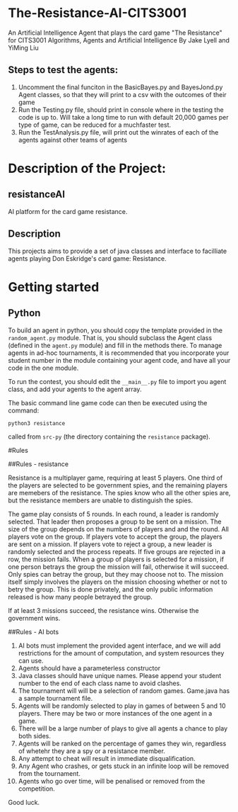 # The-Resistance-AI-CITS3001
An Artificial Intelligence Agent that plays the card game "The Resistance" for CITS3001 Algorithms, Agents and Artificial Intelligence
By Jake Lyell and YiMing Liu

## Steps to test the agents:
1. Uncomment the final funciton in the BasicBayes.py and BayesJond.py Agent classes, so that they will print to a csv with the outcomes of their game
2. Run the Testing.py file, should print in console where in the testing the code is up to. Will take a long time to run with default 20,000 games per type of game, can be reduced for a muchfaster test.
3. Run the TestAnalysis.py file, will print out the winrates of each of the agents against other teams of agents 

# Description of the Project:

## resistanceAI
AI platform for the card game resistance.

## Description
This projects aims to provide a set of java classes and interface to facilliate agents playing Don Eskridge's card game: Resistance.

# Getting started

## Python

To build an agent in python, you should copy the template provided in the `random_agent.py` module. 
That is, you should subclass the Agent class (defined in the `agent.py` module) and fill in the methods there.
To manage agents in ad-hoc tournaments, it is recommended that you incorporate your student number in the module containing your agent code,
and have all your code in the one module.

To run the contest, you should edit the `__main__.py` file to import you agent class, and add your agents to the agent array.

The basic command line game code can then be executed using the command:

`python3 resistance`

called from `src-py` (the directory containing the `resistance` package).

#Rules

##Rules - resistance

Resistance is a multiplayer game, requiring at least 5 players. One third of the players are selected to be government spies, and the remaining players are memebers of the resistance.
The spies know who all the other spies are, but the resistance members are unable to distinguish the spies.

The game play consists of 5 rounds. In each round, a leader is randomly selected. That leader then proposes a group to be sent on a mission. 
The size of the group depends on the numbers of players and and the round. All players vote on the group. 
If players vote to accept the group, the players are sent on a mission. If players vote to reject a group, a new leader is randomly selected and the process repeats.
If five groups are rejected in a row, the mission fails.
When a group of players is selected for a mission, if one person betrays the group the mission will fail, otherwise it will succeed. 
Only spies can betray the group, but they may choose not to. 
The mission itself simply involves the players on the mission choosing whether or not to betry the group. 
This is done privately, and the only public information released is how many people betrayed the group.

If at least 3 missions succeed, the resistance wins. Otherwise the government wins.

##Rules - AI bots
1. AI bots must implement the provided agent interface, and we will add restrictions for the amount of computation, and system resources they can use.
2. Agents should have a parameterless constructor
3. Java classes should have unique names. Please append your student number to the end of each class name to avoid clashes.
4. The tournament will will be a selection of random games. Game.java has a sample tournament file.
5. Agents will be randomly selected to play in games of between 5 and 10 players. There may be two or more instances of the one agent in a game.
6. There will be a large number of plays to give all agents a chance to play both sides.
7. Agents will be ranked on the percentage of games they win, regardless of whetehr they are a spy or a resistance member.
8. Any attempt to cheat will result in immediate disqualification.
9. Any Agent who crashes, or gets stuck in an infinite loop will be removed from the tournament.
10. Agents who go over time, will be penalised or removed from the competition.

Good luck.
